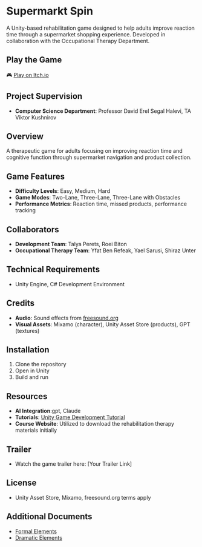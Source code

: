 # **Supermarkt Spin**

A Unity-based rehabilitation game designed to help adults improve reaction time through a supermarket shopping experience. Developed in collaboration with the Occupational Therapy Department.

## **Play the Game**
🎮 [Play on Itch.io](your-itch-link-here)

## **Project Supervision**
- **Computer Science Department**: Professor David Erel Segal Halevi, TA Viktor Kushnirov
  
## **Overview**
A therapeutic game for adults focusing on improving reaction time and cognitive function through supermarket navigation and product collection.

## **Game Features**
- **Difficulty Levels**: Easy, Medium, Hard
- **Game Modes**: Two-Lane, Three-Lane, Three-Lane with Obstacles
- **Performance Metrics**: Reaction time, missed products, performance tracking

## **Collaborators**
- **Development Team**: Talya Perets, Roei Biton
- **Occupational Therapy Team**: Yfat Ben Refeak, Yael Sarusi, Shiraz Unter

## **Technical Requirements**
- Unity Engine, C# Development Environment

## **Credits**
- **Audio**: Sound effects from [freesound.org](https://freesound.org/search/?q=Stuck+Player)
- **Visual Assets**: Mixamo (character), Unity Asset Store (products), GPT (textures)

## **Installation**
1. Clone the repository
2. Open in Unity
3. Build and run

## **Resources**
- **AI Integration**:gpt, Claude
- **Tutorials**: [Unity Game Development Tutorial](https://www.youtube.com/watch?v=XtQMytORBmM&t=1750s)
- **Course Website**: Utilized to download the rehabilitation therapy materials initially

## **Trailer**
- Watch the game trailer here: [Your Trailer Link]

## **License**
- Unity Asset Store, Mixamo, freesound.org terms apply

## **Additional Documents**
- [Formal Elements](https://github.com/GoFast3/superMarketSpin/blob/main/Formal%20Elements.md)
- [Dramatic Elements](https://github.com/GoFast3/superMarketSpin/blob/main/dramatic-elements.md)

